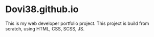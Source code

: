 # Dovi38.github.io

This is my web developer portfolio project. This project is build from scratch, using HTML, CSS, SCSS, JS.
